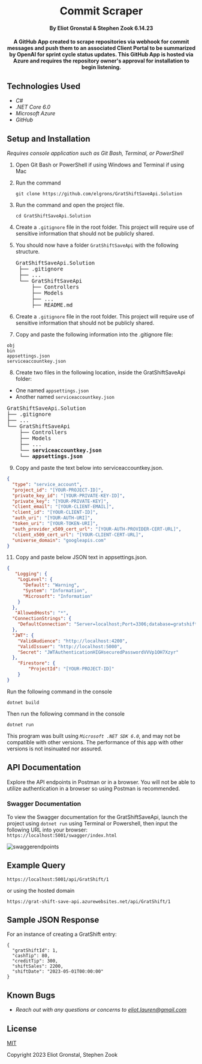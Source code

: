 <h1 align="center"> Commit Scraper</h1>

<h4 align="center">By Eliot Gronstal & Stephen Zook 6.14.23</h4>

<h4 align="center"> A GitHub App created to scrape repositories via webhook for commit messages and push them to an associated Client Portal to be summarized by OpenAI for sprint cycle status updates. This GitHub App is hosted via Azure and requires the repository owner's approval for installation to begin listening.</h5>

## Technologies Used

* _C#_
* _.NET Core 6.0_
* _Microsoft Azure_
* _GitHub_

## Setup and Installation

_Requires console application such as Git Bash, Terminal, or PowerShell_

1. Open Git Bash or PowerShell if using Windows and Terminal if using Mac

2. Run the command

   `git clone https://github.com/elgrons/GratShiftSaveApi.Solution`

3. Run the command and open the project file.

   `cd GratShiftSaveApi.Solution`

4. Create a `.gitignore` file in the root folder. This project will require use of sensitive information that should not be publicly shared.

5. You should now have a folder `GratShiftSaveApi` with the following structure.
    <pre>GratShiftSaveApi.Solution
    ├── .gitignore 
    ├── ... 
    └── GratShiftSaveApi
        ├── Controllers
        ├── Models
        ├── ...
        ├── README.md</pre>

6. Create a `.gitignore` file in the root folder. This project will require use of sensitive information that should not be publicly shared.

7. Copy and paste the following information into the .gitignore file:
```text
obj
bin
appsettings.json
serviceaccountkey.json
```

8. Create two files in the following location, inside the GratShiftSaveApi folder:

  * One named `appsettings.json`
  * Another named `serviceaccountkey.json`

<pre>GratShiftSaveApi.Solution
├── .gitignore 
├── ... 
└── GratShiftSaveApi
    ├── Controllers
    ├── Models
    ├── ...
    └── <strong>serviceaccountkey.json</strong>
    └── <strong>appsettings.json</strong></pre>

9. Copy and paste the text below into serviceaccountkey.json. 

```json
{
  "type": "service_account",
  "project_id": "[YOUR-PROJECT-ID]",
  "private_key_id": "[YOUR-PRIVATE-KEY-ID]",
  "private_key": "[YOUR-PRIVATE-KEY]",
  "client_email": "[YOUR-CLIENT-EMAIL]",
  "client_id": "[YOUR-CLIENT-ID]",
  "auth_uri": "[YOUR-AUTH-URI]",
  "token_uri": "[YOUR-TOKEN-URI]",
  "auth_provider_x509_cert_url": "[YOUR-AUTH-PROVIDER-CERT-URL]",
  "client_x509_cert_url": "[YOUR-CLIENT-CERT-URL]",
  "universe_domain": "googleapis.com"
}
```

11. Copy and paste below JSON text in appsettings.json.

```json
{
   "Logging": {
    "LogLevel": {
      "Default": "Warning",
      "System": "Information",
      "Microsoft": "Information"
    }
  },
   "AllowedHosts": "*",
  "ConnectionStrings": {
    "DefaultConnection": "Server=localhost;Port=3306;database=gratshiftsave_api;uid=[YOUR-USERNAME-HERE];pwd=[YOUR-PASSWORD-HERE];"
  },
  "JWT": {
    "ValidAudience": "http://localhost:4200",
    "ValidIssuer": "http://localhost:5000",
    "Secret": "JWTAuthenticationHIGHsecuredPasswordVVVp1OH7Xzyr"
  },
    "Firestore": {
        "ProjectId": "[YOUR-PROJECT-ID]"
    }
}
```

Run the following command in the console

`dotnet build`

Then run the following command in the console

`dotnet run`

This program was built using _`Microsoft .NET SDK 6.0`_, and may not be compatible with other versions. The performance of this app with other versions is not insinuated nor assured.

## API Documentation

Explore the API endpoints in Postman or in a browser. You will not be able to utilize authentication in a browser so using Postman is recommended.

### Swagger Documentation

To view the Swagger documentation for the GratShiftSaveApi, launch the project using `dotnet run` using Terminal or Powershell, then input the following URL into your browser: `https://localhost:5001/swagger/index.html`

![swaggerendpoints](GratShiftSaveApi/wwwroot/img/SwaggerEndpoints.png)
## Example Query

```
https://localhost:5001/api/GratShift/1
```

or using the hosted domain

```
https://grat-shift-save-api.azurewebsites.net/api/GratShift/1
```

## Sample JSON Response

For an instance of creating a GratShift entry:
```
{
  "gratShiftId": 1,
  "cashTip": 80,
  "creditTip": 300,
  "shiftSales": 2200,
  "shiftDate": "2023-05-01T00:00:00"
}
```
## Known Bugs

- _Reach out with any questions or concerns to [eliot.lauren@gmail.com](eliot.lauren@gmail.com)_

## License

[MIT](/LICENSE)

Copyright 2023 Eliot Gronstal, Stephen Zook
